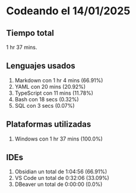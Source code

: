 # Codeando el 14/01/2025

## Tiempo total
1 hr 37 mins.

## Lenguajes usados
1. Markdown con 1 hr 4 mins (66.91%)
1. YAML con 20 mins (20.92%)
1. TypeScript con 11 mins (11.78%)
1. Bash con 18 secs (0.32%)
1. SQL con 3 secs (0.07%)

## Plataformas utilizadas
1. Windows con 1 hr 37 mins (100.0%)

## IDEs
1. Obsidian un total de 1:04:56 (66.91%)
1. VS Code un total de 0:32:06 (33.09%)
1. DBeaver un total de 0:00:00 (0.0%)
